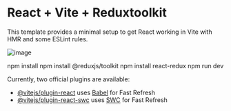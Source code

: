 # React + Vite + Reduxtoolkit

This template provides a minimal setup to get React working in Vite with HMR and some ESLint rules.

![image](https://github.com/user-attachments/assets/148b2189-8528-4c60-a0e6-f930705f3807)

npm install
npm install @reduxjs/toolkit
npm install react-redux
npm run dev

Currently, two official plugins are available:

- [@vitejs/plugin-react](https://github.com/vitejs/vite-plugin-react/blob/main/packages/plugin-react/README.md) uses [Babel](https://babeljs.io/) for Fast Refresh
- [@vitejs/plugin-react-swc](https://github.com/vitejs/vite-plugin-react-swc) uses [SWC](https://swc.rs/) for Fast Refresh
